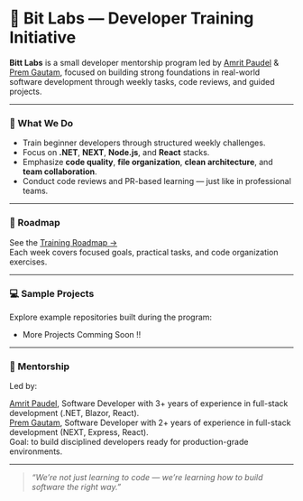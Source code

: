 # 🧠 Bit Labs — Developer Training Initiative

**Bitt Labs** is a small developer mentorship program led by [Amrit Paudel](https://github.com/4mrit) & [Prem Gautam](https://github.com/pray3m), focused on building strong foundations in real-world software development through weekly tasks, code reviews, and guided projects.

---

### 🚀 What We Do
- Train beginner developers through structured weekly challenges.  
- Focus on **.NET**, **NEXT**, **Node.js**, and **React** stacks.  
- Emphasize **code quality**, **file organization**, **clean architecture**, and **team collaboration**.  
- Conduct code reviews and PR-based learning — just like in professional teams.

---

### 📘 Roadmap
See the [Training Roadmap →](https://github.com/bitt-labs/roadmap)  
Each week covers focused goals, practical tasks, and code organization exercises.

---

### 💻 Sample Projects
Explore example repositories built during the program:
 - More Projects Comming Soon !!

---

### 👥 Mentorship
Led by:

[Amrit Paudel](https://github.com/4mrit), Software Developer with 3+ years of experience in full-stack development (.NET, Blazor, React).  
[Prem Gautam](https://github.com/pray3m), Software Developer with 2+ years of experience in full-stack development (NEXT, Express, React).  
Goal: to build disciplined developers ready for production-grade environments.

---

> _“We’re not just learning to code — we’re learning how to build software the right way.”_
